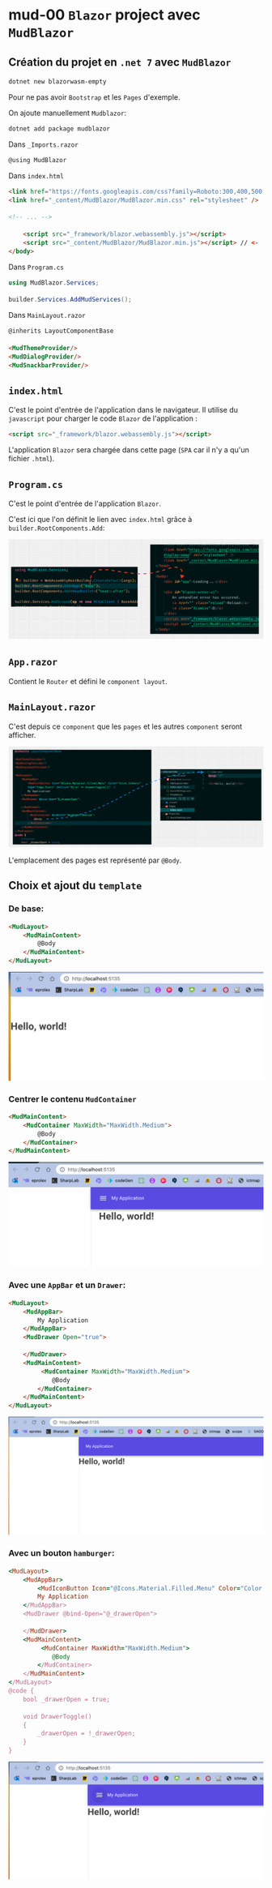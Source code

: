 # mud-00 `Blazor` project avec `MudBlazor`

## Création du projet en `.net 7` avec `MudBlazor`

```bash
dotnet new blazorwasm-empty
```

Pour ne pas avoir `Bootstrap` et les `Pages` d'exemple.

On ajoute manuellement `Mudblazor`:

```bash
dotnet add package mudblazor
```

Dans `_Imports.razor`

```cs
@using MudBlazor
```

Dans `index.html`

```html
<link href="https://fonts.googleapis.com/css?family=Roboto:300,400,500,700&display=swap" rel="stylesheet" />
<link href="_content/MudBlazor/MudBlazor.min.css" rel="stylesheet" />

<!-- ... -->

	<script src="_framework/blazor.webassembly.js"></script>
    <script src="_content/MudBlazor/MudBlazor.min.js"></script> // <-
</body>
```

Dans `Program.cs`

```cs
using MudBlazor.Services;

builder.Services.AddMudServices();
```

Dans `MainLayout.razor`

```html
@inherits LayoutComponentBase

<MudThemeProvider/>
<MudDialogProvider/>
<MudSnackbarProvider/>
```



## `index.html`

C'est le point d'entrée de l'application dans le navigateur. Il utilise du `javascript` pour charger le code `Blazor` de l'application :

```html
<script src="_framework/blazor.webassembly.js"></script>
```

L'application `Blazor` sera chargée dans cette page (`SPA` car il n'y a qu'un fichier `.html`).

## `Program.cs`

C'est le point d'entrée de l'application `Blazor`.

C'est ici que l'on définit le lien avec `index.html` grâce à `builder.RootComponents.Add`:

<img src="assets/bootstrap-blazor-application-component.png" alt="bootstrap-blazor-application-component" />



## `App.razor`

Contient le `Router` et défini le `component layout`.



## `MainLayout.razor`

C'est depuis ce `component` que les `pages` et les autres `component` seront afficher.

<img src="assets/body-and-pages-link.png" alt="body-and-pages-link" />

L'emplacement des pages est représenté par `@Body`.

## Choix et ajout du `template`

### De base:

```html
<MudLayout>
    <MudMainContent>
        @Body
    </MudMainContent>
</MudLayout>
```

<img src="assets/base-layout-mudblazor.png" alt="base-layout-mudblazor" />

### Centrer le contenu `MudContainer`

```html
<MudMainContent>
    <MudContainer MaxWidth="MaxWidth.Medium">
        @Body
    </MudContainer>
</MudMainContent>
```

<img src="assets/mudcontainer-center-content.png" alt="mudcontainer-center-content" />



### Avec une `AppBar` et un `Drawer`:

```html
<MudLayout>
    <MudAppBar>
        My Application
    </MudAppBar>
    <MudDrawer Open="true">

    </MudDrawer>
    <MudMainContent>
         <MudContainer MaxWidth="MaxWidth.Medium">
            @Body
        </MudContainer>
    </MudMainContent>
</MudLayout>
```

<img src="assets/template-with-appbar-drawer.png" alt="template-with-appbar-drawer" />



### Avec un bouton `hamburger`:

```ruby
<MudLayout>
    <MudAppBar>
        <MudIconButton Icon="@Icons.Material.Filled.Menu" Color="Color.Inherit" Edge="Edge.Start" OnClick="@((e) => DrawerToggle())" />
        My Application
    </MudAppBar>
    <MudDrawer @bind-Open="@_drawerOpen">
        
    </MudDrawer>
    <MudMainContent>
         <MudContainer MaxWidth="MaxWidth.Medium">
            @Body
        </MudContainer>
    </MudMainContent>
</MudLayout>
@code {
    bool _drawerOpen = true;

    void DrawerToggle()
    {
        _drawerOpen = !_drawerOpen;
    }
}
```

<img src="assets/open-and-close-drawer.png" alt="open-and-close-drawer" />






